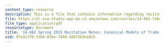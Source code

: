 ```yaml
---
content_type: resource
description: This is a file that contains information regarding recitation 4.
file: https://ol-ocw-studio-app-qa.s3.amazonaws.com/courses/14-662-labor-economics-ii-spring-2015/97a3c3f653b603be744d3d675b3e2dc5_MIT14_662S15_Recitation4.pdf
file_type: application/pdf
resourcetype: Document
title: '14.662 Spring 2015 Recitation Notes: Canonical Models of Trade and Technology'
uid: 97a3c3f6-53b6-03be-744d-3d675b3e2dc5
---
```

